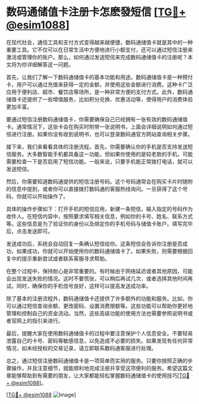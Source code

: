# 数码通储值卡注册卡怎麽發短信 [[TG💪+ @esim1088](https://t.me/s/esim1088)]

在现代社会，通信工具和支付方式变得越来越便捷，数码通储值卡就是其中的一种重要工具。它不仅可以在日常生活中方便地进行小额支付，还可以通过短信注册来激活或管理你的账户。那么，如何通过发送短信来完成数码通储值卡的注册呢？本文将为你详细解答这一问题。

首先，让我们了解一下数码通储值卡的基本功能和用途。数码通储值卡是一种预付卡，用户可以通过充值来获得一定的金额，并使用这些金额进行消费。这种卡广泛应用于便利店、超市、餐饮店等场所，是一种非常方便的支付方式。此外，数码通储值卡还提供了一些增值服务，比如积分兑换、优惠活动等，使得用户的消费体验更加丰富。

要通过短信注册数码通储值卡，你需要确保自己已经拥有一张有效的数码通储值卡。通常情况下，这张卡会在购买时附带一张说明书，上面会详细说明如何通过短信进行注册。如果你没有收到说明书，也可以登录数码通官方网站查询相关步骤。

接下来，我们来看看具体的注册流程。首先，你需要确认你的手机是否支持发送短信服务。大多数智能手机都具备这一功能，但如果你使用的是较老款的手机，可能需要检查一下是否启用了短信功能。一般来说，只要手机能正常拨打电话，就可以发送短信。

然后，你需要知道数码通提供的短信注册号码。这个号码通常会在购买卡片时随附的信息中提到，或者你可以直接拨打数码通的客服热线询问。一旦获得了这个号码，你就可以开始操作了。

具体的操作步骤如下：打开手机的短信应用，新建一条短信，输入指定的号码作为收件人。在短信内容中，按照要求填写相关信息，例如你的卡号、姓名、联系方式等。这些信息是为了验证你的身份以及绑定你的手机号码与储值卡账户。填写完毕后，点击发送即可。

发送成功后，系统会自动回复一条确认短信给你。这条短信会告诉你注册是否成功，如果成功，你就可以开始使用你的数码通储值卡了。如果失败，则需要根据回复中的提示重新尝试或者联系客服寻求帮助。

在整个过程中，保持耐心是非常重要的。有时候由于网络延迟或者其他原因，可能会出现发送失败的情况。这时不要慌张，可以稍后再试几次，或者选择其他时间再试。同时，确保你的手机信号良好，这样可以提高发送成功率。

除了基本的注册流程外，数码通储值卡还提供了许多额外的功能和服务。比如，你可以通过短信查询余额、更改密码、设置消费限额等。这些功能可以帮助你更好地管理和控制自己的资金流动。当然，这些高级功能的使用方法也需要参照说明书或者官网上的指引来进行。

最后，提醒大家在使用数码通储值卡的过程中要注意保护个人信息安全。不要轻易泄露自己的卡号、密码等敏感信息，以免造成不必要的损失。如果发现有任何异常情况，如未经授权的交易记录，请立即联系数码通客服进行处理。

总之，通过短信注册数码通储值卡是一项简单而实用的服务。只要你按照正确的步骤操作，并且注意细节，就能顺利地完成注册并享受这项便利的服务。希望这篇文章能够帮助到有需要的朋友，让大家都能轻松掌握数码通储值卡的使用技巧[[TG💪+ @esim1088](https://t.me/s/esim1088)]。

[[TG💪+ @esim1088](https://t.me/s/esim1088) ![Image](https://i.postimg.cc/4NQfJmqS/Snipaste-2025-05-13-00-14-12.png)]